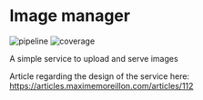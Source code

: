 # Image manager

![pipeline](https://gitlab.com/moreillon_k8s/image_manager/badges/master/pipeline.svg)
![coverage](https://gitlab.com/moreillon_k8s/image_manager/badges/master/coverage.svg)

A simple service to upload and serve images

Article regarding the design of the service here: https://articles.maximemoreillon.com/articles/112
